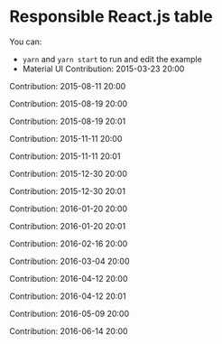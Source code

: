 # Responsible React.js table

You can:

- `yarn` and `yarn start` to run and edit the example
- Material UI
Contribution: 2015-03-23 20:00

Contribution: 2015-08-11 20:00

Contribution: 2015-08-19 20:00

Contribution: 2015-08-19 20:01

Contribution: 2015-11-11 20:00

Contribution: 2015-11-11 20:01

Contribution: 2015-12-30 20:00

Contribution: 2015-12-30 20:01

Contribution: 2016-01-20 20:00

Contribution: 2016-01-20 20:01

Contribution: 2016-02-16 20:00

Contribution: 2016-03-04 20:00

Contribution: 2016-04-12 20:00

Contribution: 2016-04-12 20:01

Contribution: 2016-05-09 20:00

Contribution: 2016-06-14 20:00


